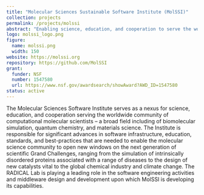 ```yaml
---
title: "Molecular Sciences Sustainable Software Institute (MolSSI)"
collection: projects
permalink: /projects/molssi
abstract: "Enabling science, education, and cooperation to serve the worldwide community of computational molecular scientists."
logo: molssi_logo.png
figure:
  name: molssi.png
  width: 150
website: https://molssi.org
repository: https://github.com/MolSSI
grant:
  funder: NSF
  number: 1547580
  url: https://www.nsf.gov/awardsearch/showAward?AWD_ID=1547580
status: active
---
```


The Molecular Sciences Software Institute serves as a nexus for science, education, and cooperation serving the worldwide community of computational molecular scientists – a broad field including of biomolecular simulation, quantum chemistry, and materials science. The Institute is responsible for significant advances in software infrastructure, education, standards, and best-practices that are needed to enable the molecular science community to open new windows on the next generation of scientific Grand Challenges, ranging from the simulation of intrinsically disordered proteins associated with a range of diseases to the design of new catalysts vital to the global chemical industry and climate change. The RADICAL Lab is playing a leading role in the software engineering activities and middleware design and development upon which MolSSI is developing its capabilities.